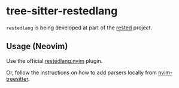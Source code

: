 # tree-sitter-restedlang

`restedlang` is being developed at part of the [rested](https://github.com/Gnarus-G/rested) project.

## Usage (Neovim)

Use the official [restedlang.nvim](https://github.com/Gnarus-G/restedlang.nvim) plugin.

Or, follow the instructions on how to add parsers locally from [nvim-treesitter](https://github.com/nvim-treesitter/nvim-treesitter/?tab=readme-ov-file#adding-parsers).
